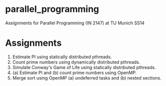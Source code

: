 parallel_programming
====================

Assignments for Parallel Programming (IN 2147) at TU Munich SS14

Assignments
====================

1. Estimate PI using statically distributed pthreads.
2. Count prime numbers using dynamically distributed pthreads.
3. Simulate Conway's Game of Life using statically distributed pthreads.
4. (a) Estimate PI and (b) count prime numbers using OpenMP.
5. Merge sort using OpenMP (a) undeferred tasks and (b) nested sections.
